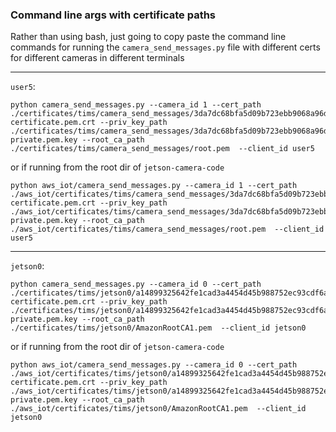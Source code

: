 ### Command line args with certificate paths

Rather than using bash, just going to copy paste the command line commands for running the `camera_send_messages.py`
file with different certs for different cameras in different terminals

---

`user5`:
```
python camera_send_messages.py --camera_id 1 --cert_path ./certificates/tims/camera_send_messages/3da7dc68bfa5d09b723ebb9068a96d54550c1555969088ec7398103e772196d2-certificate.pem.crt --priv_key_path ./certificates/tims/camera_send_messages/3da7dc68bfa5d09b723ebb9068a96d54550c1555969088ec7398103e772196d2-private.pem.key --root_ca_path ./certificates/tims/camera_send_messages/root.pem  --client_id user5
```

or if running from the root dir of `jetson-camera-code`
```
python aws_iot/camera_send_messages.py --camera_id 1 --cert_path ./aws_iot/certificates/tims/camera_send_messages/3da7dc68bfa5d09b723ebb9068a96d54550c1555969088ec7398103e772196d2-certificate.pem.crt --priv_key_path ./aws_iot/certificates/tims/camera_send_messages/3da7dc68bfa5d09b723ebb9068a96d54550c1555969088ec7398103e772196d2-private.pem.key --root_ca_path ./aws_iot/certificates/tims/camera_send_messages/root.pem  --client_id user5
```

---

`jetson0`:
```
python camera_send_messages.py --camera_id 0 --cert_path ./certificates/tims/jetson0/a14899325642fe1cad3a4454d45b988752ec93cdf6a5078a6864bec1f6af838f-certificate.pem.crt --priv_key_path ./certificates/tims/jetson0/a14899325642fe1cad3a4454d45b988752ec93cdf6a5078a6864bec1f6af838f-private.pem.key --root_ca_path ./certificates/tims/jetson0/AmazonRootCA1.pem  --client_id jetson0
```

or if running from the root dir of `jetson-camera-code`
```
python aws_iot/camera_send_messages.py --camera_id 0 --cert_path ./aws_iot/certificates/tims/jetson0/a14899325642fe1cad3a4454d45b988752ec93cdf6a5078a6864bec1f6af838f-certificate.pem.crt --priv_key_path ./aws_iot/certificates/tims/jetson0/a14899325642fe1cad3a4454d45b988752ec93cdf6a5078a6864bec1f6af838f-private.pem.key --root_ca_path ./aws_iot/certificates/tims/jetson0/AmazonRootCA1.pem  --client_id jetson0
```